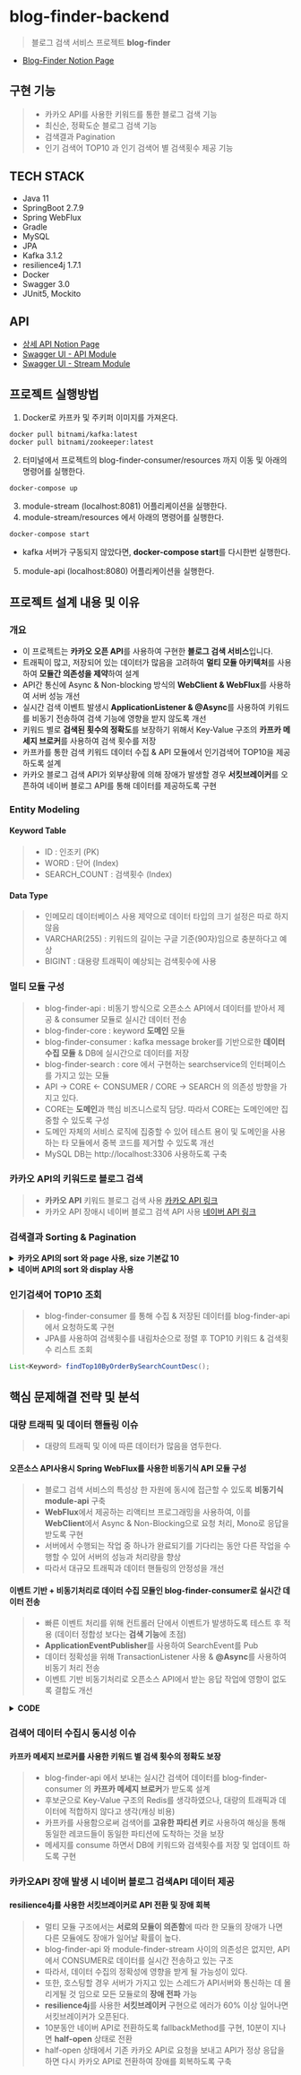 # blog-finder-backend
> 블로그 검색 서비스 프로젝트 **blog-finder**
- [Blog-Finder Notion Page](https://amusing-child-e0e.notion.site/blog-finder-backend-2ff4a56ab65a41198df5404fd3ebd44a)

## 구현 기능
> * 카카오 API를 사용한 키워드를 통한 블로그 검색 기능 
> * 최신순, 정확도순 블로그 검색 기능
> * 검색결과 Pagination
> * 인기 검색어 TOP10 과 인기 검색어 별 검색횟수 제공 기능

## TECH STACK
- Java 11
- SpringBoot 2.7.9
- Spring WebFlux
- Gradle
- MySQL
- JPA
- Kafka 3.1.2
- resilience4j 1.7.1
- Docker
- Swagger 3.0
- JUnit5, Mockito

## API
- [상세 API Notion Page](https://amusing-child-e0e.notion.site/API-f0dadfba4dae48249ec18d58caa1c8da)
- [Swagger UI - API Module](http://localhost:8080/swagger-ui/index.html)
- [Swagger UI - Stream Module](http://localhost:8081/swagger-ui/index.html)

## 프로젝트 실행방법
1. Docker로 카프카 및 주키퍼 이미지를 가져온다.
````Shell
docker pull bitnami/kafka:latest
docker pull bitnami/zookeeper:latest
````
2. 터미널에서 프로젝트의 blog-finder-consumer/resources 까지 이동 및 아래의 명령어를 실행한다.
````Shell
docker-compose up
````
3. module-stream (localhost:8081) 어플리케이션을 실행한다.
4. module-stream/resources 에서 아래의 명령어를 실행한다.
````Shell
docker-compose start
````
- kafka 서버가 구동되지 않았다면, **docker-compose start**를 다시한번 실행한다.
5. module-api (localhost:8080) 어플리케이션을 실행한다.

## 프로젝트 설계 내용 및 이유

### 개요
- 이 프로젝트는 **카카오 오픈 API**를 사용하여 구현한 **블로그 검색 서비스**입니다.
- 트래픽이 많고, 저장되어 있는 데이터가 많음을 고려하여 **멀티 모듈 아키텍처**를 사용하여 **모듈간 의존성을 제약**하여 설계
- API간 통신에 Async & Non-blocking 방식의 **WebClient & WebFlux**를 사용하여 서버 성능 개선
- 실시간 검색 이벤트 발생시 **ApplicationListener & @Async**를 사용하여 키워드를 비동기 전송하여 검색 기능에 영향을 받지 않도록 개선
- 키워드 별로 **검색된 횟수의 정확도**를 보장하기 위해서 Key-Value 구조의 **카프카 메세지 브로커**를 사용하여 검색 횟수를 저장
- 카프카를 통한 검색 키워드 데이터 수집 & API 모듈에서 인기검색어 TOP10을 제공하도록 설계 
- 카카오 블로그 검색 API가 외부상황에 의해 장애가 발생할 경우 **서킷브레이커**를 오픈하여 네이버 블로그 API를 통해 데이터를 제공하도록 구현

### Entity Modeling

#### Keyword Table

> - ID : 인조키 (PK)
> - WORD :  단어 (Index)
> - SEARCH_COUNT : 검색횟수 (Index)

#### Data Type
> - 인메모리 데이터베이스 사용 제약으로 데이터 타입의 크기 설정은 따로 하지 않음
> - VARCHAR(255) : 키워드의 길이는 구글 기준(90자)임으로 충분하다고 예상
> - BIGINT : 대용량 트래픽이 예상되는 검색횟수에 사용

### 멀티 모듈 구성
> - blog-finder-api : 비동기 방식으로 오픈소스 API에서 데이터를 받아서 제공 & consumer 모듈로 실시간 데이터 전송
> - blog-finder-core : keyword **도메인** 모듈
> - blog-finder-consumer : kafka message broker를 기반으로한 **데이터 수집 모듈** & DB에 실시간으로 데이터를 저장
> - blog-finder-search : core 에서 구현하는 searchservice의 인터페이스를 가지고 있는 모듈
> - API -> CORE <- CONSUMER / CORE -> SEARCH 의 의존성 방향을 가지고 있다.
> - CORE는 **도메인**과 핵심 비즈니스로직 담당. 따라서 CORE는 도메인에만 집중할 수 있도록 구성
> - 도메인 자체의 서비스 로직에 집중할 수 있어 테스트 용이 및 도메인을 사용하는 타 모듈에서 중복 코드를 제거할 수 있도록 개선
> - MySQL DB는 http://localhost:3306 사용하도록 구축

### 카카오 API의 키워드로 블로그 검색
> - **카카오 API** 키워드 블로그 검색 사용 [카카오 API 링크](https://developers.kakao.com/docs/latest/ko/daum-search/dev-guide#search-blog)
> - 카카오 API 장애시 네이버 블로그 검색 API 사용 [네이버 API 링크](https://developers.naver.com/docs/serviceapi/search/blog/blog.md) 

### 검색결과 Sorting & Pagination
<details>
<summary><strong> 카카오 API의 sort 와 page 사용, size 기본값 10 </strong></summary>
<div markdown="1">
  
- sort : accuracy (정확도순)
  
- sort : recency (최신순)
  
- size : 한 번에 보여줄 검색결과 수
  
- page : 페이지네이션

````Java
WebClient.builder()
                .baseUrl(apiReqValueStorage.getKakaoUrl())
                .build().get()
                .uri(builder -> builder.path(apiReqValueStorage.getKakaoPath())
                        .queryParam("query", query)
                        .queryParam("sort", sortType.getValue())
                        .queryParam("page", apiReqValueStorage.getKakaoPagination())
                        .build())
```` 
  
</div>
</details>

<details>
<summary><strong> 네이버 API의 sort 와 display 사용 </strong></summary>
<div markdown="1">
  
- sort : sim (정확도순)

- sort : date (최신순)

- display : 10 (한 번에 표시할 검색 결과 개수)

````Java
 WebClient.builder()
                .baseUrl(apiReqValueStorage.getNaverUrl())
                .build().get()
                .uri(uriBuilder -> uriBuilder.path(apiReqValueStorage.getNaverPath())
                        .queryParam("query", query)
                        .queryParam("display", apiReqValueStorage.getNaverDisplay())
                        .queryParam("sort", sortType.getValue())
                        .build())
```` 
</div>
</details>

### 인기검색어 TOP10 조회
> - blog-finder-consumer 를 통해 수집 & 저장된 데이터를 blog-finder-api 에서 요청하도록 구현
> - JPA를 사용하여 검색횟수를 내림차순으로 정렬 후 TOP10 키워드 & 검색횟수 리스트 조회
````Java
List<Keyword> findTop10ByOrderBySearchCountDesc();
````
## 핵심 문제해결 전략 및 분석

### 대량 트래픽 및 데이터 핸들링 이슈
> * 대량의 트래픽 및 이에 따른 데이터가 많음을 염두한다.
#### 오픈소스 API사용시 Spring WebFlux를 사용한 비동기식 API 모듈 구성
> - 블로그 검색 서비스의 특성상 한 자원에 동시에 접근할 수 있도록 **비동기식 module-api** 구축
> - **WebFlux**에서 제공하는 리액티브 프로그래밍을 사용하여, 이를 **WebClient**에서 Async & Non-Blocking으로 요청 처리, Mono로 응답을 받도록 구현
> - 서버에서 수행되는 작업 중 하나가 완료되기를 기다리는 동안 다른 작업을 수행할 수 있어 서버의 성능과 처리량을 향상
> - 따라서 대규모 트래픽과 데이터 핸들링의 안정성을 개선 

#### 이벤트 기반 + 비동기처리로 데이터 수집 모듈인 blog-finder-consumer로 실시간 데이터 전송
> - 빠른 이벤트 처리를 위해 컨트롤러 단에서 이벤트가 발생하도록 테스트 후 적용 (데이터 정합성 보다는 **검색 기능**에 초점)
> - **ApplicationEventPublisher**를 사용하여 SearchEvent를 Pub
> - 데이터 정확성을 위해 TransactionListener 사용 & **@Async**를 사용하여 비동기 처리 전송 
> - 이벤트 기반 비동기처리로 오픈소스 API에서 받는 응답 작업에 영향이 없도록 결합도 개선
<details>
<summary><strong> CODE </strong></summary>
<div markdown="1">
 
````Java  
public Mono<List<SearchResultDto>> apiSearchAccuracy(@RequestParam("query") String query, @RequestParam("sortType") String sortType) {
        applicationEventPublisher.publishEvent(new SearchEvent(this, new Keyword(query)));
        return keywordSearchServiceRouter.searchByKakao(query, sortType);
    }
````

</div>
</details>

### 검색어 데이터 수집시 동시성 이슈
#### 카프카 메세지 브로커를 사용한 키워드 별 검색 횟수의 정확도 보장
> - blog-finder-api 에서 보내는 실시간 검색어 데이터를 blog-finder-consumer 의 **카프카 메세지 브로커**가 받도록 설계
> - 후보군으로 Key-Value 구조의 Redis를 생각하였으나, 대량의 트래픽과 데이터에 적합하지 않다고 생각(캐싱 비용)
> - 카프카를 사용함으로써 검색어를 **고유한 파티션 키**로 사용하여 해싱을 통해 동일한 레코드들이 동일한 파티션에 도착하는 것을 보장
> - 메세지를 consume 하면서 DB에 키워드와 검색횟수를 저장 및 업데이트 하도록 구현

### 카카오API 장애 발생 시 네이버 블로그 검색API 데이터 제공
#### resilience4j를 사용한 서킷브레이커로 API 전환 및 장애 회복 
> - 멀티 모듈 구조에서는 **서로의 모듈이 의존함**에 따라 한 모듈의 장애가 나면 다른 모듈에도 장애가 일어날 확률이 높다.
> - blog-finder-api 와 module-finder-stream 사이의 의존성은 없지만, API에서 CONSUMER로 데이터를 실시간 전송하고 있는 구조
> - 따라서, 데이터 수집의 정확성에 영향을 받게 될 가능성이 있다.
> - 또한, 호스팅할 경우 서버가 가지고 있는 스레드가 API서버와 통신하는 데 몰리게될 것 임으로 모든 모듈로의 **장애 전파** 가능
> - **resilience4j**를 사용한 **서킷브레이커** 구현으로 에러가 60% 이상 일어나면 서킷브레이커가 오픈된다.
> - 10분동안 네이버 API로 전환하도록 fallbackMethod를 구현, 10분이 지나면 **half-open** 상태로 전환
> - half-open 상태에서 기존 카카오 API로 요청을 보내고 API가 정상 응답을 하면 다시 카카오 API로 전환하여 장애를 회복하도록 구축
